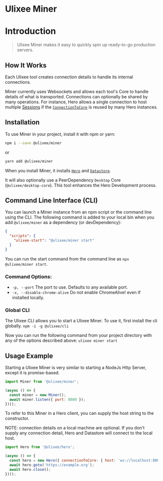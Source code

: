 # Ulixee Miner

# Introduction

> Ulixee Miner makes it easy to quickly spin up ready-to-go production servers.

## How It Works

Each Ulixee tool creates connection details to handle its internal connections.

Miner currently uses Websockets and allows each tool's Core to handle details of what is transported. Connections can optionally be shared by many operations. For instance, Hero allows a single connection to host multiple [Sessions](/docs/hero/advanced/session) if the [`ConnectionToCore`](/docs/hero/advanced/connection-to-core) is reused by many Hero instances.

## Installation

To use Miner in your project, install it with npm or yarn:

```bash
npm i --save @ulixee/miner
```

or

```bash
yarn add @ulixee/miner
```

When you install Miner, it installs [`Hero`](//ulixee.org/docs/hero) and [`Datastore`](//ulixee.org/docs/datastore).

It will also optionally use a PeerDependency `Desktop` Core (`@ulixee/desktop-core`). This tool enhances the Hero Development process.

## Command Line Interface (CLI)

You can launch a Miner instance from an npm script or the command line using the CLI. The following command is added to your local bin when you add `@ulixee/miner` as a dependency (or devDependency):

```json
{
  "scripts": {
    "ulixee-start": "@ulixee/miner start"
  }
}
```

You can run the start command from the command line as `npx @ulixee/miner start`.

### Command Options:

- `-p, --port` The port to use. Defaults to any available port.
- `-x, --disable-chrome-alive` Do not enable ChromeAlive! even if installed locally.

### Global CLI

The Ulixee CLI allows you to start a Ulixee Miner. To use it, first install the cli globally.
`npm -i -g @ulixee/cli`

Now you can run the following command from your project directory with any of the options described above:
`ulixee miner start`

## Usage Example

Starting a Ulixee Miner is very similar to starting a NodeJs Http Server, except it is promise-based.

```js
import Miner from '@ulixee/miner';

(async () => {
  const miner = new Miner();
  await miner.listen({ port: 8080 });
})();
```

To refer to this Miner in a Hero client, you can supply the host string to the constructor.

NOTE: connection details on a local machine are optional. If you don't supply any connection detail, Hero and Datastore will connect to the local host.

```js
import Hero from '@ulixee/hero';

(async () => {
  const hero = new Hero({ connectionToCore: { host: 'ws://localhost:8080' } });
  await hero.goto('https://example.org');
  await hero.close();
})();
```
